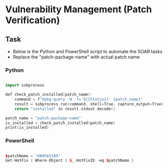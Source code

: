 # Vulnerability Management (Patch Verification)


## Task

* Below is the Python and PowerShell script to automate the SOAR tasks
* Replace the "patch-package-name" with actual patch name

### Python

```cpp

import subprocess

def check_patch_installed(patch_name):
    command = f"dpkg-query -W -f='${{Status}}' {patch_name}"
    result = subprocess.run(command, shell=True, capture_output=True)
    return "installed" in result.stdout.decode()

patch_name = "patch-package-name"
is_installed = check_patch_installed(patch_name)
print(is_installed)

```

### PowerShell

```cpp

$patchName = "KB4565349"
Get-HotFix | Where-Object { $_.HotFixID -eq $patchName }

```
